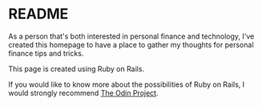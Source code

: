 # README

As a person that's both interested in personal finance and technology, I've created this homepage to have a place to gather my thoughts for personal finance tips and tricks. 

This page is created using Ruby on Rails.

If you would like to know more about the possibilities of Ruby on Rails, I would strongly recommend [The Odin Project](https://www.theodinproject.com).